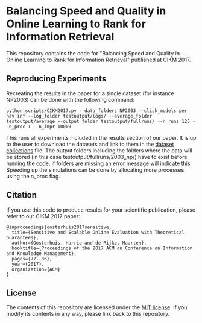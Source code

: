 # Balancing Speed and Quality in Online Learning to Rank for Information Retrieval
This repository contains the code for "Balancing Speed and Quality in Online Learning to Rank for Information Retrieval" published at CIKM 2017.

Reproducing Experiments
--------
Recreating the results in the paper for a single dataset (for instance NP2003) can be done with the following command:
```
python scripts/CIKM2017.py --data_folders NP2003 --click_models per nav inf --log_folder testoutput/logs/ --average_folder testoutput/average --output_folder testoutput/fullruns/ --n_runs 125 --n_proc 1 --n_impr 10000
```
This runs all experiments included in the results section of our paper. 
It is up to the user to download the datasets and link to them in the [dataset collections](utils/datasetcollections.py) file.
The output folders including the folders where the data will be stored (in this case testoutput/fullruns/2003_np/) have to exist before running the code, if folders are missing an error message will indicate this.
Speeding up the simulations can be done by allocating more processes using the n_proc flag.

Citation
--------

If you use this code to produce results for your scientific publication, please refer to our CIKM 2017 paper:

```
@inproceedings{oosterhuis2017sensitive,
  title={Sensitive and Scalable Online Evaluation with Theoretical Guarantees},
  author={Oosterhuis, Harrie and de Rijke, Maarten},
  booktitle={Proceedings of the 2017 ACM on Conference on Information and Knowledge Management},
  pages={77--86},
  year={2017},
  organization={ACM}
}
```

License
-------

The contents of this repository are licensed under the [MIT license](LICENSE). If you modify its contents in any way, please link back to this repository.

